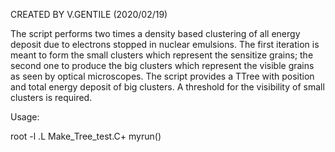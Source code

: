 CREATED BY V.GENTILE (2020/02/19)

The script performs two times a density based clustering of all energy deposit due to electrons stopped in nuclear emulsions.
The first iteration is meant to form the small clusters which represent the sensitize grains; the second one to produce the big
clusters which represent the visible grains as seen by optical microscopes.
The script  provides a TTree with position and total energy deposit of big clusters. 
A threshold for the visibility of small clusters is required.

Usage:

root -l 
.L Make_Tree_test.C+
myrun()
